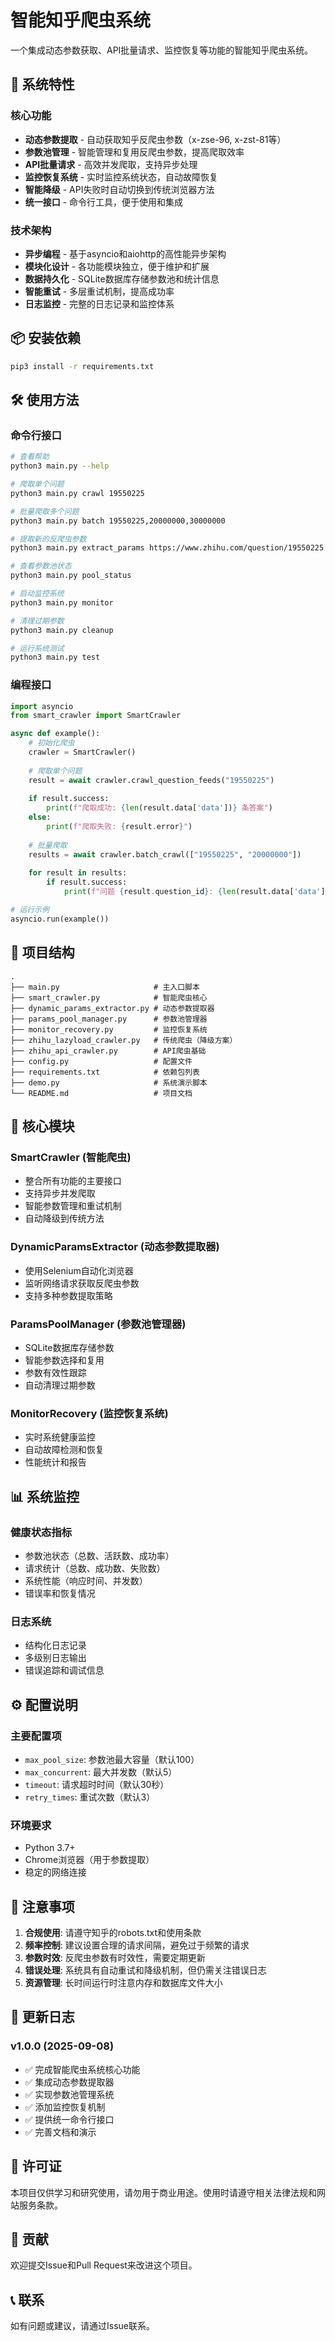 # 智能知乎爬虫系统

一个集成动态参数获取、API批量请求、监控恢复等功能的智能知乎爬虫系统。

## 🚀 系统特性

### 核心功能
- **动态参数提取** - 自动获取知乎反爬虫参数（x-zse-96, x-zst-81等）
- **参数池管理** - 智能管理和复用反爬虫参数，提高爬取效率
- **API批量请求** - 高效并发爬取，支持异步处理
- **监控恢复系统** - 实时监控系统状态，自动故障恢复
- **智能降级** - API失败时自动切换到传统浏览器方法
- **统一接口** - 命令行工具，便于使用和集成

### 技术架构
- **异步编程** - 基于asyncio和aiohttp的高性能异步架构
- **模块化设计** - 各功能模块独立，便于维护和扩展
- **数据持久化** - SQLite数据库存储参数池和统计信息
- **智能重试** - 多层重试机制，提高成功率
- **日志监控** - 完整的日志记录和监控体系

## 📦 安装依赖

```bash
pip3 install -r requirements.txt
```

## 🛠️ 使用方法

### 命令行接口

```bash
# 查看帮助
python3 main.py --help

# 爬取单个问题
python3 main.py crawl 19550225

# 批量爬取多个问题
python3 main.py batch 19550225,20000000,30000000

# 提取新的反爬虫参数
python3 main.py extract_params https://www.zhihu.com/question/19550225

# 查看参数池状态
python3 main.py pool_status

# 启动监控系统
python3 main.py monitor

# 清理过期参数
python3 main.py cleanup

# 运行系统测试
python3 main.py test
```

### 编程接口

```python
import asyncio
from smart_crawler import SmartCrawler

async def example():
    # 初始化爬虫
    crawler = SmartCrawler()
    
    # 爬取单个问题
    result = await crawler.crawl_question_feeds("19550225")
    
    if result.success:
        print(f"爬取成功: {len(result.data['data'])} 条答案")
    else:
        print(f"爬取失败: {result.error}")
    
    # 批量爬取
    results = await crawler.batch_crawl(["19550225", "20000000"])
    
    for result in results:
        if result.success:
            print(f"问题 {result.question_id}: {len(result.data['data'])} 条答案")

# 运行示例
asyncio.run(example())
```

## 📁 项目结构

```
.
├── main.py                     # 主入口脚本
├── smart_crawler.py            # 智能爬虫核心
├── dynamic_params_extractor.py # 动态参数提取器
├── params_pool_manager.py      # 参数池管理器
├── monitor_recovery.py         # 监控恢复系统
├── zhihu_lazyload_crawler.py   # 传统爬虫（降级方案）
├── zhihu_api_crawler.py        # API爬虫基础
├── config.py                   # 配置文件
├── requirements.txt            # 依赖包列表
├── demo.py                     # 系统演示脚本
└── README.md                   # 项目文档
```

## 🔧 核心模块

### SmartCrawler (智能爬虫)
- 整合所有功能的主要接口
- 支持异步并发爬取
- 智能参数管理和重试机制
- 自动降级到传统方法

### DynamicParamsExtractor (动态参数提取器)
- 使用Selenium自动化浏览器
- 监听网络请求获取反爬虫参数
- 支持多种参数提取策略

### ParamsPoolManager (参数池管理器)
- SQLite数据库存储参数
- 智能参数选择和复用
- 参数有效性跟踪
- 自动清理过期参数

### MonitorRecovery (监控恢复系统)
- 实时系统健康监控
- 自动故障检测和恢复
- 性能统计和报告

## 📊 系统监控

### 健康状态指标
- 参数池状态（总数、活跃数、成功率）
- 请求统计（总数、成功数、失败数）
- 系统性能（响应时间、并发数）
- 错误率和恢复情况

### 日志系统
- 结构化日志记录
- 多级别日志输出
- 错误追踪和调试信息

## ⚙️ 配置说明

### 主要配置项
- `max_pool_size`: 参数池最大容量（默认100）
- `max_concurrent`: 最大并发数（默认5）
- `timeout`: 请求超时时间（默认30秒）
- `retry_times`: 重试次数（默认3）

### 环境要求
- Python 3.7+
- Chrome浏览器（用于参数提取）
- 稳定的网络连接

## 🚨 注意事项

1. **合规使用**: 请遵守知乎的robots.txt和使用条款
2. **频率控制**: 建议设置合理的请求间隔，避免过于频繁的请求
3. **参数时效**: 反爬虫参数有时效性，需要定期更新
4. **错误处理**: 系统具有自动重试和降级机制，但仍需关注错误日志
5. **资源管理**: 长时间运行时注意内存和数据库文件大小

## 🔄 更新日志

### v1.0.0 (2025-09-08)
- ✅ 完成智能爬虫系统核心功能
- ✅ 集成动态参数提取器
- ✅ 实现参数池管理系统
- ✅ 添加监控恢复机制
- ✅ 提供统一命令行接口
- ✅ 完善文档和演示

## 📝 许可证

本项目仅供学习和研究使用，请勿用于商业用途。使用时请遵守相关法律法规和网站服务条款。

## 🤝 贡献

欢迎提交Issue和Pull Request来改进这个项目。

## 📞 联系

如有问题或建议，请通过Issue联系。